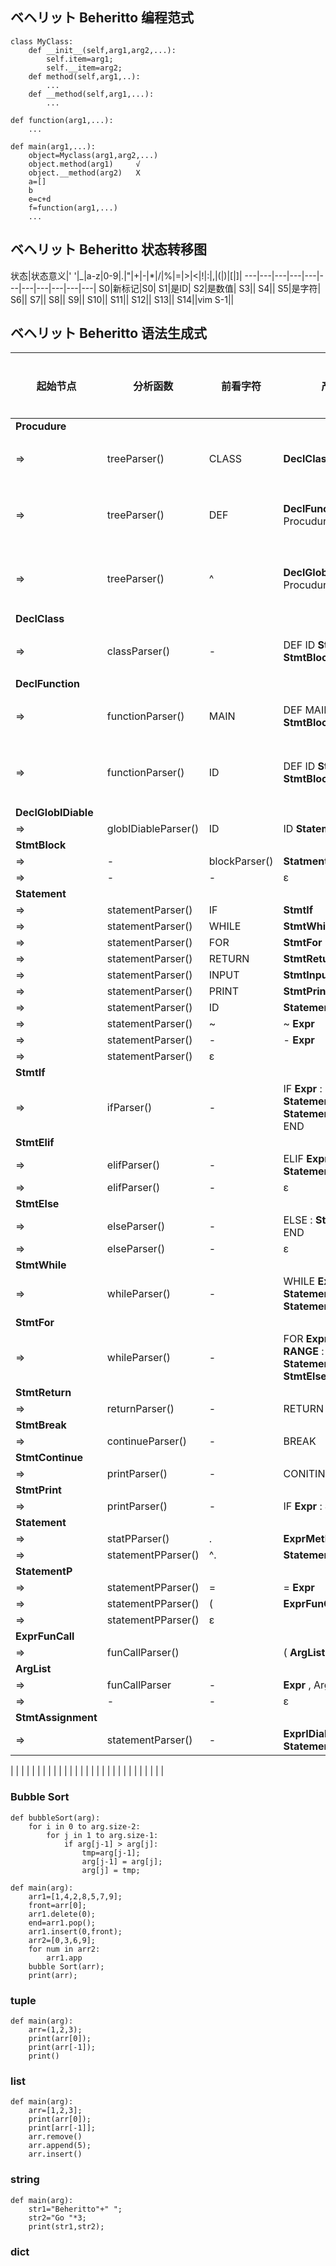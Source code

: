 ## ベヘリット Beheritto 编程范式

```
class MyClass:
	def __init__(self,arg1,arg2,...):
		self.item=arg1;
		self.__item=arg2;
	def method(self,arg1,..):
		...
	def __method(self,arg1,...):
		...

def function(arg1,...):
	...

def main(arg1,...):
	object=Myclass(arg1,arg2,...)  
	object.method(arg1)		√
	object.__method(arg2)	X
	a=[]
	b
	e=c+d
	f=function(arg1,...) 
	...
```

## ベヘリット Beheritto 状态转移图

状态|状态意义|' '|_|a-z|0-9|.|"|+|-|*|/|%|=|>|<|!|:|,|(|)|[|]|
---|---|---|---|---|---|---|---|---|---|---|
S0|新标记|S0|
S1|是ID|
S2|是数值|
S3||
S4||
S5|是字符|
S6||
S7||
S8||
S9||
S10||
S11||
S12||
S13||
S14||vim
S-1||

## ベヘリット Beheritto 语法生成式

起始节点|分析函数|前看字符|产生规则|语法含义
------|------|------|------|-----|
**Procudure**|
=>|treeParser()|CLASS|**DeclClass** Procudure|类声明
=>|treeParser()|DEF|**DeclFunction** Procudure|函数声明
=>|treeParser()|^|**DeclGlobIDiable** Procudure|全局变量
**DeclClass**|
=>|classParser()|-|DEF ID **StmtArgList** : **StmtBlock** END|类定义
**DeclFunction**|
=>|functionParser()|MAIN|DEF MAIN **StmtArgList** : **StmtBlock** END|主函数
=>|functionParser()|ID|DEF ID **StmtArgList**: **StmtBlock** END|函数定义
**DeclGlobIDiable**|
=>|globIDiableParser()|ID|ID **StatementP**|
**StmtBlock**|
=>|-|blockParser()|**Statment** **StmtBlock**|
=>|-|-|ε
**Statement**|
=>|statementParser()|IF|**StmtIf**
=>|statementParser()|WHILE|**StmtWhile**
=>|statementParser()|FOR|**StmtFor**
=>|statementParser()|RETURN|**StmtReturn**
=>|statementParser()|INPUT|**StmtInput**
=>|statementParser()|PRINT|**StmtPrint**
=>|statementParser()|ID|**Statement**
=>|statementParser()|~|~ **Expr**
=>|statementParser()|-|- **Expr**
=>|statementParser()|ε
**StmtIf**|
=>|ifParser()|-|IF **Expr** : **StatementBlock** **StatementElif** **StmtElse** END
**StmtElif**|
=>|elifParser()|-|ELIF **Expr** : **StatementBlock** END
=>|elifParser()|-|ε
**StmtElse**|
=>|elseParser()|-|ELSE : **StatementBlock** END
=>|elseParser()|-|ε
**StmtWhile**|
=>|whileParser()|-|WHILE **Expr** : **StatementBlock** **StatementElse** END
**StmtFor**|
=>|whileParser()|-|FOR **ExprIDiable** IN **RANGE** : **StatementBlock** **StmtElse** END
**StmtReturn**|
=>|returnParser()|-|RETURN **Expr**
**StmtBreak**|
=>|continueParser()|-|BREAK
**StmtContinue**|
=>|printParser()|-|CONITINUE
**StmtPrint**|
=>|printParser()|-|IF **Expr** : **StmtBlock** END|
**Statement**|
=>|statPParser()|.|**ExprMethodCall**|
=>|statementPParser()|^.|**StatementP**|
**StatementP**|
=>|statementPParser()|=|= **Expr**|
=>|statementPParser()|(|**ExprFunCall**|
=>|statementPParser()|ε
**ExprFunCall**|
=>|funCallParser()||( **ArgList** )
**ArgList**|
=>|funCallParser|-|**Expr** , ArgList |
=>|-|-|ε
**StmtAssignment**||
=>|statementParser()|-|**ExprIDiable** **StatementAssignmentP**|
 |
 |
 |
 |
 |
 |
 |
 |
 |
 |
 |
 |
 |
 |
 |
 |
 |
 |
 |
 |
 |
 |
 |
 |
 |
 |
 |
 |
 |




### Bubble Sort

```
def bubbleSort(arg):
	for i in 0 to arg.size-2:
		for j in 1 to arg.size-1:
			if arg[j-1] > arg[j]:
				tmp=arg[j-1];
				arg[j-1] = arg[j];
				arg[j] = tmp;

def main(arg):
	arr1=[1,4,2,8,5,7,9];
	front=arr[0];
	arr1.delete(0);
	end=arr1.pop();
	arr1.insert(0,front);
	arr2=[0,3,6,9];
	for num in arr2:
		arr1.app
	bubble Sort(arr);
	print(arr);
```
### tuple
```
def main(arg):
	arr=(1,2,3);
	print(arr[0]);
	print(arr[-1]);
	print()
```	

### list
```
def main(arg):
	arr=[1,2,3];
	print(arr[0]);
	print[arr[-1]];
	arr.remove()
	arr.append(5);
	arr.insert()
```	
### string
```
def main(arg):
	str1="Beheritto"+" ";
	str2="Go "*3;
	print(str1,str2);
```


### dict
